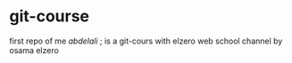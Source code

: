 # git-course
first repo of me *abdelali* ; is a git-cours with elzero web school channel by osama elzero
